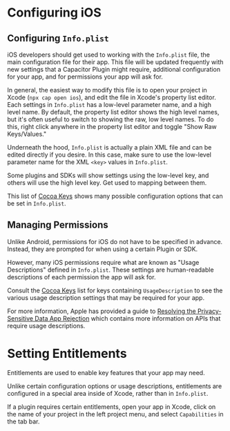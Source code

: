 # Configuring iOS

## Configuring `Info.plist`

iOS developers should get used to working with the `Info.plist` file, the main configuration file for their app. This file will be updated frequently with new settings that a Capacitor Plugin might require, additional configuration for your app, and for permissions your app will ask for.

In general, the easiest way to modify this file is to open your project in Xcode (`npx cap open ios`), and edit the file in Xcode's property list editor. Each settings in `Info.plist` has a low-level parameter name, and a high level name. By default, the property list editor shows the high level names, but it's often useful to switch to showing the raw, low level names. To do this, right click anywhere in the property list editor and toggle "Show Raw Keys/Values."

Underneath the hood, `Info.plist` is actually a plain XML file and can be edited directly if you desire. In this case, make sure to use the low-level parameter name for the XML `<key>` values in `Info.plist`.

Some plugins and SDKs will show settings using the low-level key, and others will use the high level key. Get used to mapping between them.

This list of [Cocoa Keys](https://developer.apple.com/library/content/documentation/General/Reference/InfoPlistKeyReference/Articles/CocoaKeys.html) shows many possible configuration options that can be set in `Info.plist`.

## Managing Permissions

Unlike Android, permissions for iOS do not have to be specified in advance. Instead, they are prompted for when using a certain Plugin or SDK.

However, many iOS permissions require what are known as "Usage Descriptions" defined in `Info.plist`. These settings are human-readable descriptions of each permission the app will ask for.

Consult the [Cocoa Keys](https://developer.apple.com/library/content/documentation/General/Reference/InfoPlistKeyReference/Articles/CocoaKeys.html) list for keys containing `UsageDescription` to see the various usage description settings that may be required for your app.

For more information, Apple has provided a guide to [Resolving the Privacy-Sensitive Data App Rejection](https://developer.apple.com/library/content/qa/qa1937/_index.html) which contains more information on APIs that require usage descriptions.

# Setting Entitlements

Entitlements are used to enable key features that your app may need.

Unlike certain configuration options or usage descriptions, entitlements are configured in a special area inside of Xcode, rather than in `Info.plist`.

If a plugin requires certain entitlements, open your app in Xcode, click on the name of your project in the left project menu, and select `Capabilities` in the tab bar.
